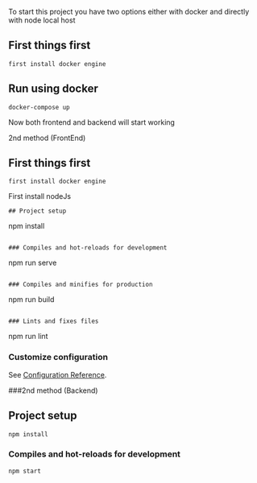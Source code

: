 To start this project you have two options either with docker and directly with node local host

## First things first
```
first install docker engine
```
## Run using docker
```
docker-compose up
```
Now both frontend and backend will start working

2nd method (FrontEnd)

## First things first
```
first install docker engine
```
First install nodeJs
```
## Project setup
```
npm install
```

### Compiles and hot-reloads for development
```
npm run serve
```

### Compiles and minifies for production
```
npm run build
```

### Lints and fixes files
```
npm run lint

### Customize configuration
See [Configuration Reference](https://cli.vuejs.org/config/).

###2nd method (Backend)

## Project setup
```
npm install
```

### Compiles and hot-reloads for development
```
npm start
```
